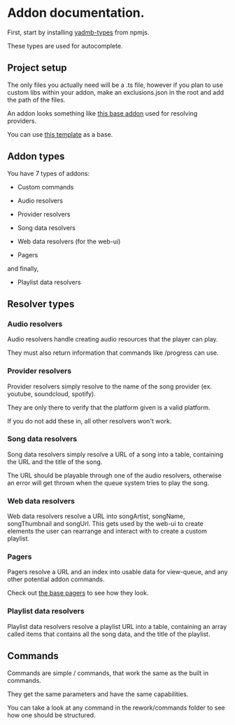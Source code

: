 # Addon documentation.

First, start by installing [yadmb-types](https://www.npmjs.com/package/yadmb-types?activeTab=readme) from npmjs.

These types are used for autocomplete.

## Project setup

The only files you actually need will be a .ts file, however if you plan to use custom libs within your addon, make an exclusions.json in the root and add the path of the files.

An addon looks something like [this base addon](https://github.com/tairasoul/YADMB/blob/main/addons/base/src/name.ts) used for resolving providers.

You can use [this template](https://github.com/tairasoul/yadmb-addon-template) as a base.

## Addon types

You have 7 types of addons:

- Custom commands

- Audio resolvers

- Provider resolvers

- Song data resolvers

- Web data resolvers (for the web-ui)

- Pagers

and finally,

- Playlist data resolvers

## Resolver types

### Audio resolvers

Audio resolvers handle creating audio resources that the player can play.

They must also return information that commands like /progress can use.

### Provider resolvers

Provider resolvers simply resolve to the name of the song provider (ex. youtube, soundcloud, spotify).

They are only there to verify that the platform given is a valid platform.

If you do not add these in, all other resolvers won't work.

### Song data resolvers

Song data resolvers simply resolve a URL of a song into a table, containing the URL and the title of the song.

The URL should be playable through one of the audio resolvers, otherwise an error will get thrown when the queue system tries to play the song.

### Web data resolvers

Web data resolvers resolve a URL into songArtist, songName, songThumbnail and songUrl. This gets used by the web-ui to create elements the user can rearrange and interact with to create a custom playlist.

### Pagers

Pagers resolve a URL and an index into usable data for view-queue, and any other potential addon commands.

Check out [the base pagers](https://github.com/tairasoul/YADMB/blob/main/addons/base/src/pagers.ts) to see how they look.

### Playlist data resolvers

Playlist data resolvers resolve a playlist URL into a table, containing an array called items that contains all the song data, and the title of the playlist.

## Commands

Commands are simple / commands, that work the same as the built in commands.

They get the same parameters and have the same capabilities.

You can take a look at any command in the rework/commands folder to see how one should be structured.